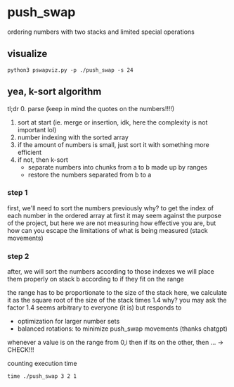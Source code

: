 # push\_swap

ordering numbers with two stacks and limited special operations

## visualize

```
python3 pswapviz.py -p ./push_swap -s 24
```

## yea, k-sort algorithm

tl;dr
0. parse (keep in mind the quotes on the numbers!!!!)
1. sort at start (ie. merge or insertion, idk, here the complexity is not important lol)
2. number indexing with the sorted array
3. if the amount of numbers is small, just sort it with something more efficient
3. if not, then k-sort
	- separate numbers into chunks from a to b made up by ranges
	- restore the numbers separated from b to a

### step 1

first, we'll need to sort the numbers previously
why? to get the index of each number in the ordered array
at first it may seem against the purpose of the project, but here we are not measuring how effective you are, but how can you escape the limitations of what is being measured (stack movements)

### step 2

after, we will sort the numbers according to those indexes
we will place them properly on stack b according to if they fit on the range

the range has to be proportionate to the size of the stack
here, we calculate it as the square root of the size of the stack times 1.4
why? you may ask
the factor 1.4 seems arbitrary to everyone (it is) but responds to
- optimization for larger number sets
- balanced rotations: to minimize push\_swap movements
(thanks chatgpt)



whenever a value is on the range from 0,i then
if its on the other, then ...
-> CHECK!!!

counting execution time
```
time ./push_swap 3 2 1
```
